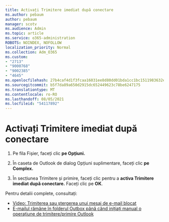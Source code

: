 ```yaml
---
title: Activați Trimitere imediat după conectare
ms.author: pebaum
author: pebaum
manager: scotv
ms.audience: Admin
ms.topic: article
ms.service: o365-administration
ROBOTS: NOINDEX, NOFOLLOW
localization_priority: Normal
ms.collection: Adm_O365
ms.custom:
- "2713"
- "9000768"
- "9002385"
- "4645"
ms.openlocfilehash: 27b4caf4d1f3fcaa16031ee8d80dd01bda1cc1bc1511983632ebbabf82f8ecbc
ms.sourcegitcommit: b5f7da89a650d2915dc652449623c78be6247175
ms.translationtype: MT
ms.contentlocale: ro-RO
ms.lasthandoff: 08/05/2021
ms.locfileid: "54117892"
---
```

# <a name="enable-send-immediately-when-connected"></a>Activați Trimitere imediat după conectare
 
1. Pe fila Fișier, faceți clic **pe Opțiuni.**

2. În caseta de Outlook de dialog Opțiuni suplimentare, faceți clic **pe Complex.**

3. În secțiunea Trimitere și primire, faceți clic pentru a **activa Trimitere imediat după conectare.** Faceți clic pe **OK**.

Pentru detalii complete, consultați:
- [Video: Trimiterea sau ștergerea unui mesaj de e-mail blocat](https://support.office.com/article/Video-Send-or-delete-an-email-stuck-in-your-outbox-26d5d34a-4e5f-444a-a9e8-44db04a94dec) 
- [E-mailul rămâne în folderul Outbox până când inițiați manual o operațiune de trimitere/primire Outlook](https://support.microsoft.com/help/2797572/email-stays-in-the-outbox-folder-until-you-manually-initiate-a-send-re)
